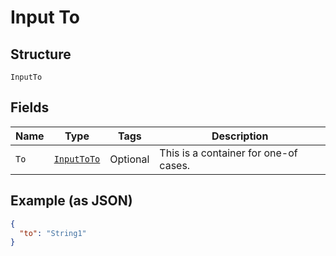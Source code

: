 
# Input To

## Structure

`InputTo`

## Fields

| Name | Type | Tags | Description |
|  --- | --- | --- | --- |
| `To` | [`InputToTo`](../../doc/models/containers/input-to-to.md) | Optional | This is a container for one-of cases. |

## Example (as JSON)

```json
{
  "to": "String1"
}
```

